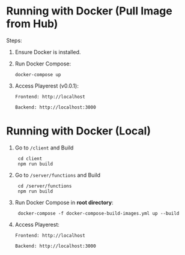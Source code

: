 # Running with Docker (Pull Image from Hub)

Steps:

1.  Ensure Docker is installed.

2.  Run Docker Compose:

        docker-compose up

3.  Access Playerest (v0.0.1):

        Frontend: http://localhost

        Backend: http://localhost:3000

# Running with Docker (Local)

1. Go to `/client` and Build

        cd client
        npm run build

2. Go to `/server/functions` and Build

        cd /server/functions
        npm run build

3. Run Docker Compose in **root directory**:
   
        docker-compose -f docker-compose-build-images.yml up --build
   
5.  Access Playerest:

        Frontend: http://localhost

        Backend: http://localhost:3000
